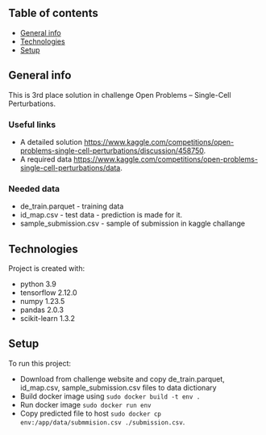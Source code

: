 ## Table of contents
* [General info](#general-info)
* [Technologies](#technologies)
* [Setup](#setup)

## General info
This is 3rd place solution in challenge Open Problems – Single-Cell Perturbations. 

### Useful links
 * A detailed solution https://www.kaggle.com/competitions/open-problems-single-cell-perturbations/discussion/458750.
 * A required data https://www.kaggle.com/competitions/open-problems-single-cell-perturbations/data.
### Needed data
* de_train.parquet - training data
* id_map.csv - test data - prediction is made for it.
* sample_submission.csv - sample of submission in kaggle challange
	
## Technologies
Project is created with:
* python 3.9
* tensorflow 2.12.0
* numpy 1.23.5
* pandas 2.0.3
* scikit-learn 1.3.2

## Setup
To run this project:
* Download from challenge website and copy de_train.parquet, id_map.csv, sample_submission.csv files to data dictionary
* Build docker image using ```sudo docker build -t env .```
* Run docker image ```sudo docker run env```
* Copy predicted file to host ```sudo docker cp env:/app/data/submmision.csv ./submission.csv```.
